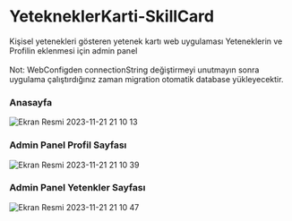# YetekneklerKarti-SkillCard

Kişisel yetenekleri gösteren yetenek kartı web uygulaması
Yeteneklerin ve Profilin eklenmesi için admin panel
</br></br>
Not: WebConfigden connectionString değiştirmeyi unutmayın sonra uygulama çalıştırdığınız zaman migration otomatik database yükleyecektir.

### Anasayfa

![Ekran Resmi 2023-11-21 21 10 13](https://github.com/muhammetalisongur/YetekneklerKarti-SkillCard/assets/125314159/fdf6b5d0-150d-4776-bb7d-ce8a767cb23b)

### Admin Panel Profil Sayfası

![Ekran Resmi 2023-11-21 21 10 39](https://github.com/muhammetalisongur/YetekneklerKarti-SkillCard/assets/125314159/1f548e1e-f340-41f5-bfc6-b3af4720e884)


### Admin Panel Yetenkler Sayfası

![Ekran Resmi 2023-11-21 21 10 47](https://github.com/muhammetalisongur/YetekneklerKarti-SkillCard/assets/125314159/8959df33-b26a-4826-94ac-68a3c670f628)
